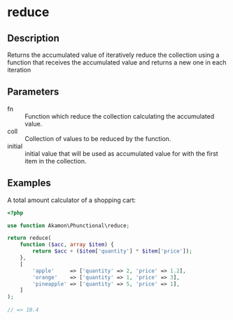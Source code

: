 # reduce

## Description

Returns the accumulated value of iteratively reduce the collection using a function that receives the accumulated
value and returns a new one in each iteration

## Parameters

<dl>
  <dt>fn</dt>
  <dd>Function which reduce the collection calculating the accumulated value.</dd>

  <dt>coll</dt>
  <dd>Collection of values to be reduced by the function.</dd>

  <dt>initial</dt>
  <dd>initial value that will be used as accumulated value for with the first item in the collection.</dd>
</dl>


## Examples

A total amount calculator of a shopping cart:

```php
<?php

use function Akamon\Phunctional\reduce;

return reduce(
    function ($acc, array $item) {
        return $acc + ($item['quantity'] * $item['price']);
    }, 
    [
        'apple'     => ['quantity' => 2, 'price' => 1.2],
        'orange'    => ['quantity' => 1, 'price' => 3],
        'pineapple' => ['quantity' => 5, 'price' => 1],
    ]
);
            
// => 10.4
```
